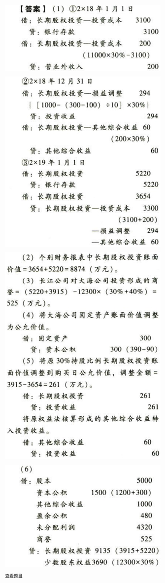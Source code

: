 ![](1427a346d6972b5bf6cb1493b8e5ed3e.png)

![](714cbbd59e58bfa93a18ab60074eaee7.png)

![](e58cc6f56101da2c7cb16dfc7bc7fe4c.png)

![](a9e1c19b882b52bae256a67e0f47f002.png)

[查看题目](../合并财务报表.本章真题.md#17-题目)

